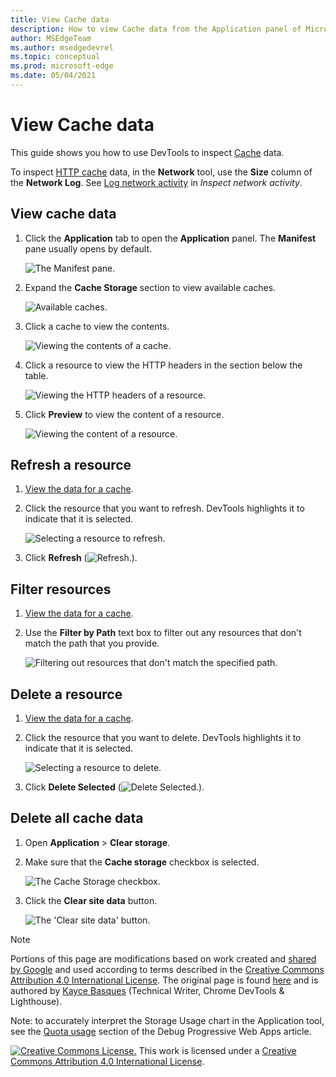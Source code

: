 ```yaml
---
title: View Cache data
description: How to view Cache data from the Application panel of Microsoft Edge DevTools.
author: MSEdgeTeam
ms.author: msedgedevrel
ms.topic: conceptual
ms.prod: microsoft-edge
ms.date: 05/04/2021
---
```

<!-- Copyright Kayce Basques

   Licensed under the Apache License, Version 2.0 (the "License");
   you may not use this file except in compliance with the License.
   You may obtain a copy of the License at

       https://www.apache.org/licenses/LICENSE-2.0

   Unless required by applicable law or agreed to in writing, software
   distributed under the License is distributed on an "AS IS" BASIS,
   WITHOUT WARRANTIES OR CONDITIONS OF ANY KIND, either express or implied.
   See the License for the specific language governing permissions and
   limitations under the License.  -->
# View Cache data

This guide shows you how to use DevTools to inspect [Cache](https://developer.mozilla.org/docs/Web/API/Cache) data.

To inspect [HTTP cache](https://developer.mozilla.org/docs/Web/HTTP/Caching) data, in the **Network** tool, use the **Size** column of the **Network Log**.  See [Log network activity](../network/index.md#log-network-activity) in _Inspect network activity_.


<!-- ====================================================================== -->
## View cache data

1. Click the **Application** tab to open the **Application** panel.  The **Manifest** pane usually opens by default.

   ![The Manifest pane.](../media/storage-application-manifest.msft.png)

1. Expand the **Cache Storage** section to view available caches.

   ![Available caches.](../media/storage-application-cache-storage.msft.png)

1. Click a cache to view the contents.

   ![Viewing the contents of a cache.](../media/storage-application-cache-storage-domain-root-headers.msft.png)

1. Click a resource to view the HTTP headers in the section below the table.

   ![Viewing the HTTP headers of a resource.](../media/storage-application-cache-storage-index-headers.msft.png)

1. Click **Preview** to view the content of a resource.

   ![Viewing the content of a resource.](../media/storage-application-cache-storage-domain-js-preview.msft.png)


<!-- ====================================================================== -->
## Refresh a resource

1. [View the data for a cache](#view-cache-data).
1. Click the resource that you want to refresh.  DevTools highlights it to indicate that it is selected.

   ![Selecting a resource to refresh.](../media/storage-application-cache-storage-domain-refresh.msft.png)

1. Click **Refresh** (![Refresh.](../media/refresh-icon.msft.png)).


<!-- ====================================================================== -->
## Filter resources

1. [View the data for a cache](#view-cache-data).

1. Use the **Filter by Path** text box to filter out any resources that don't match the path that you provide.

   ![Filtering out resources that don't match the specified path.](../media/storage-application-cache-storage-filter.msft.png)


<!-- ====================================================================== -->
## Delete a resource

1. [View the data for a cache](#view-cache-data).

1. Click the resource that you want to delete.  DevTools highlights it to indicate that it is selected.

   ![Selecting a resource to delete.](../media/storage-application-cache-storage-delete-selected.msft.png)

1. Click **Delete Selected** (![Delete Selected.](../media/delete-icon.msft.png)).


<!-- ====================================================================== -->
## Delete all cache data

1. Open **Application** > **Clear storage**.

1. Make sure that the **Cache storage** checkbox is selected.

   ![The Cache Storage checkbox.](../media/storage-application-clear-storage-cache-storage-checkbox.msft.png)

1. Click the **Clear site data** button.

   ![The 'Clear site data' button.](../media/storage-application-clear-storage-cache-storage-checkbox-clear-site-data-button.msft.png)


<!-- ====================================================================== -->
> [!NOTE]
> Portions of this page are modifications based on work created and [shared by Google](https://developers.google.com/terms/site-policies) and used according to terms described in the [Creative Commons Attribution 4.0 International License](https://creativecommons.org/licenses/by/4.0).
> The original page is found [here](https://developer.chrome.com/docs/devtools/storage/cache/) and is authored by [Kayce Basques](https://developers.google.com/web/resources/contributors#kayce-basques) (Technical Writer, Chrome DevTools \& Lighthouse).

Note: to accurately interpret the Storage Usage chart in the Application tool, see the [Quota usage](/microsoft-edge/devtools-guide-chromium/progressive-web-apps/index#quota-usage) section of the Debug Progressive Web Apps article.

[![Creative Commons License.](../../media/cc-logo/88x31.png)](https://creativecommons.org/licenses/by/4.0)
This work is licensed under a [Creative Commons Attribution 4.0 International License](https://creativecommons.org/licenses/by/4.0).
